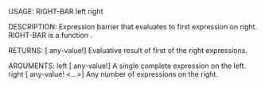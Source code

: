USAGE:
     RIGHT-BAR left right 

DESCRIPTION:
     Expression barrier that evaluates to first expression on right.
     RIGHT-BAR is a function .

RETURNS: [<opt> any-value!]
    Evaluative result of first of the right expressions.

ARGUMENTS:
    left [<opt> <end> any-value!]
        A single complete expression on the left.
    right [<opt> any-value! <...>]
        Any number of expressions on the right.
